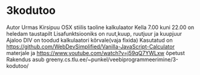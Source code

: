 # 3kodutoo 
Autor Urmas Kirsipuu
OSX stiilis taoline kalkulaator
Kella 7.00 kuni 22.00 on heledam taustapilt
Lisafunktsiooniks on ruut,kuup, ruutjuur ja kuupjuur
Ajaloo DIV on toodud kalkulaatori kõrvale(vaja fixida)
Kasutatud on https://github.com/WebDevSimplified/Vanilla-JavaScript-Calculator materjale ja https://www.youtube.com/watch?v=j59qQ7YWLxw õpetust
Rakendus asub greeny.cs.tlu.ee/~punkel/veebiprogrammeerimine/3-kodutoo/
